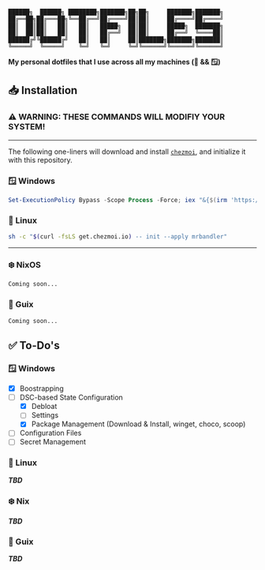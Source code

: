 ```
██████╗  ██████╗ ████████╗███████╗██╗██╗     ███████╗███████╗
██╔══██╗██╔═══██╗╚══██╔══╝██╔════╝██║██║     ██╔════╝██╔════╝
██║  ██║██║   ██║   ██║   █████╗  ██║██║     █████╗  ███████╗
██║  ██║██║   ██║   ██║   ██╔══╝  ██║██║     ██╔══╝  ╚════██║
██████╔╝╚██████╔╝   ██║   ██║     ██║███████╗███████╗███████║
╚═════╝  ╚═════╝    ╚═╝   ╚═╝     ╚═╝╚══════╝╚══════╝╚══════╝
```

**My personal dotfiles that I use across all my machines (🐧 &amp;&amp; 🪟)**

## 📥 Installation

### ⚠️ **WARNING: THESE COMMANDS WILL MODIFIY YOUR SYSTEM!**

---

The following one-liners will download and install [`chezmoi`](https://chezmoi.io/), and initialize it with this repository.

### 🪟 Windows

```powershell
Set-ExecutionPolicy Bypass -Scope Process -Force; iex "&{$(irm 'https://get.chezmoi.io/ps1')} -- init --apply mrbandler"
```

### 🐧 Linux

```bash
sh -c "$(curl -fsLS get.chezmoi.io) -- init --apply mrbandler"
```

---

### ❄️ NixOS

```bash
Coming soon...
```

### 🐂 Guix

```bash
Coming soon...
```

## ✅ To-Do's

### 🪟 Windows

- [x] Boostrapping
- [ ] DSC-based State Configuration
  - [x] Debloat
  - [ ] Settings
  - [x] Package Management (Download & Install, winget, choco, scoop)
- [ ] Configuration Files
- [ ] Secret Management

### 🐧 Linux

**_TBD_**

### ❄️ Nix

**_TBD_**

### 🐂 Guix

**_TBD_**

